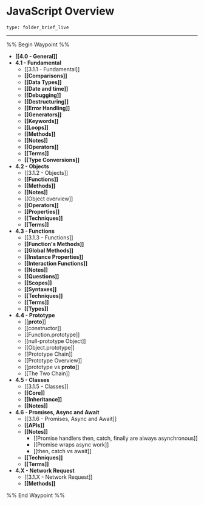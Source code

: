# JavaScript Overview
 
```ccard
type: folder_brief_live
```
 
---

%% Begin Waypoint %%
- **[[4.0 - General]]**
- **4.1 - Fundamental**
	- [[3.1.1 - Fundamental]]
	- **[[Comparisons]]**
	- **[[Data Types]]**
	- **[[Date and time]]**
	- **[[Debugging]]**
	- **[[Destructuring]]**
	- **[[Error Handling]]**
	- **[[Generators]]**
	- **[[Keywords]]**
	- **[[Loops]]**
	- **[[Methods]]**
	- **[[Notes]]**
	- **[[Operators]]**
	- **[[Terms]]**
	- **[[Type Conversions]]**
- **4.2 - Objects**
	- [[3.1.2 - Objects]]
	- **[[Functions]]**
	- **[[Methods]]**
	- **[[Notes]]**
	- [[Object overview]]
	- **[[Operators]]**
	- **[[Properties]]**
	- **[[Techniques]]**
	- **[[Terms]]**
- **4.3 - Functions**
	- [[3.1.3 - Functions]]
	- **[[Function's Methods]]**
	- **[[Global Methods]]**
	- **[[Instance Properties]]**
	- **[[Interaction Functions]]**
	- **[[Notes]]**
	- **[[Questions]]**
	- **[[Scopes]]**
	- **[[Syntaxes]]**
	- **[[Techniques]]**
	- **[[Terms]]**
	- **[[Types]]**
- **4.4 - Prototype**
	- [[__proto__]]
	- [[constructor]]
	- [[Function.prototype]]
	- [[null-prototype Object]]
	- [[Object.prototype]]
	- [[Prototype Chain]]
	- [[Prototype Overview]]
	- [[prototype vs __proto__]]
	- [[The Two Chain]]
- **4.5 - Classes**
	- [[3.1.5 - Classes]]
	- **[[Core]]**
	- **[[Inheritance]]**
	- **[[Notes]]**
- **4.6 - Promises, Async and Await**
	- [[3.1.6 - Promises, Async and Await]]
	- **[[APIs]]**
	- **[[Notes]]**
		- [[Promise handlers then, catch, finally are always asynchronous]]
		- [[Promise wraps async work]]
		- [[then, catch vs await]]
	- **[[Techniques]]**
	- **[[Terms]]**
- **4.X - Network Request**
	- [[3.1.X - Network Request]]
	- **[[Methods]]**

%% End Waypoint %%